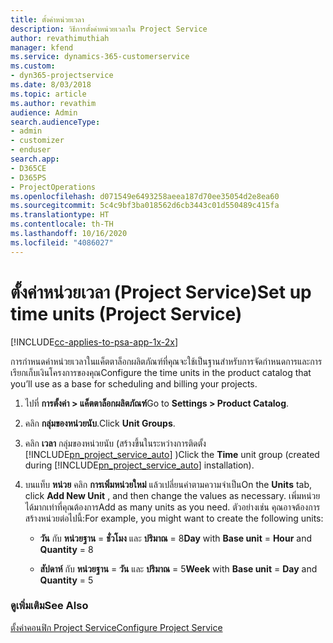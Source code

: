```yaml
---
title: ตั้งค่าหน่วยเวลา
description: วิธีการตั้งค่าหน่วยเวลาใน Project Service
author: revathimuthiah
manager: kfend
ms.service: dynamics-365-customerservice
ms.custom:
- dyn365-projectservice
ms.date: 8/03/2018
ms.topic: article
ms.author: revathim
audience: Admin
search.audienceType:
- admin
- customizer
- enduser
search.app:
- D365CE
- D365PS
- ProjectOperations
ms.openlocfilehash: d071549e6493258aeea187d70ee35054d2e8ea60
ms.sourcegitcommit: 5c4c9bf3ba018562d6cb3443c01d550489c415fa
ms.translationtype: HT
ms.contentlocale: th-TH
ms.lasthandoff: 10/16/2020
ms.locfileid: "4086027"
---
```

# <a name="set-up-time-units-project-service"></a><span data-ttu-id="61170-103">ตั้งค่าหน่วยเวลา (Project Service)</span><span class="sxs-lookup"><span data-stu-id="61170-103">Set up time units (Project Service)</span></span>

[!INCLUDE[cc-applies-to-psa-app-1x-2x](../includes/cc-applies-to-psa-app-1x-2x.md)]

<span data-ttu-id="61170-104">การกำหนดค่าหน่วยเวลาในแค็ตตาล็อกผลิตภัณฑ์ที่คุณจะใช้เป็นฐานสำหรับการจัดกำหนดการและการเรียกเก็บเงินโครงการของคุณ</span><span class="sxs-lookup"><span data-stu-id="61170-104">Configure the time units in the product catalog that you’ll use as a base for scheduling and billing your projects.</span></span>  
  
1. <span data-ttu-id="61170-105">ไปที่ **การตั้งค่า > แค็ตตาล็อกผลิตภัณฑ์**</span><span class="sxs-lookup"><span data-stu-id="61170-105">Go to **Settings > Product Catalog**.</span></span>  
  
2. <span data-ttu-id="61170-106">คลิก **กลุ่มของหน่วยนับ**.</span><span class="sxs-lookup"><span data-stu-id="61170-106">Click **Unit Groups**.</span></span>  
  
3. <span data-ttu-id="61170-107">คลิก **เวลา** กลุ่มของหน่วยนับ (สร้างขึ้นในระหว่างการติดตั้ง [!INCLUDE[pn_project_service_auto](../includes/pn-project-service-auto.md)] )</span><span class="sxs-lookup"><span data-stu-id="61170-107">Click the **Time** unit group (created during [!INCLUDE[pn_project_service_auto](../includes/pn-project-service-auto.md)] installation).</span></span>  
  
4. <span data-ttu-id="61170-108">บนแท็บ **หน่วย** คลิก **การเพิ่มหน่วยใหม่** แล้วเปลี่ยนค่าตามความจำเป็น</span><span class="sxs-lookup"><span data-stu-id="61170-108">On the **Units** tab, click **Add New Unit** , and then change the values as necessary.</span></span> <span data-ttu-id="61170-109">เพิ่มหน่วยได้มากเท่าที่คุณต้องการ</span><span class="sxs-lookup"><span data-stu-id="61170-109">Add as many units as you need.</span></span> <span data-ttu-id="61170-110">ตัวอย่างเช่น คุณอาจต้องการสร้างหน่วยต่อไปนี้:</span><span class="sxs-lookup"><span data-stu-id="61170-110">For example, you might want to create the following units:</span></span>  
  
   - <span data-ttu-id="61170-111">**วัน** กับ **หน่วยฐาน** = **ชั่วโมง** และ **ปริมาณ** = 8</span><span class="sxs-lookup"><span data-stu-id="61170-111">**Day** with **Base unit** = **Hour** and **Quantity** = 8</span></span>  
  
   - <span data-ttu-id="61170-112">**สัปดาห์** กับ **หน่วยฐาน** = **วัน** และ **ปริมาณ** = 5</span><span class="sxs-lookup"><span data-stu-id="61170-112">**Week** with **Base unit** = **Day** and **Quantity** = 5</span></span>  
  
### <a name="see-also"></a><span data-ttu-id="61170-113">ดูเพิ่มเติม</span><span class="sxs-lookup"><span data-stu-id="61170-113">See Also</span></span>  
 [<span data-ttu-id="61170-114">ตั้งค่าคอนฟิก Project Service</span><span class="sxs-lookup"><span data-stu-id="61170-114">Configure Project Service</span></span>](../psa/configure.md)
